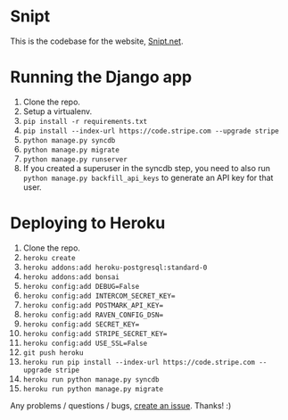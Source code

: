 # Snipt

This is the codebase for the website, [Snipt.net](https://snipt.net/).

# Running the Django app

1. Clone the repo.
2. Setup a virtualenv.
3. `pip install -r requirements.txt`
4. `pip install --index-url https://code.stripe.com --upgrade stripe`
5. `python manage.py syncdb`
6. `python manage.py migrate`
7. `python manage.py runserver`
8. If you created a superuser in the syncdb step, you need to also run `python manage.py backfill_api_keys` to generate an API key for that user.

# Deploying to Heroku

1. Clone the repo.
2. `heroku create`
3. `heroku addons:add heroku-postgresql:standard-0`
4. `heroku addons:add bonsai`
5. `heroku config:add DEBUG=False`
6. `heroku config:add INTERCOM_SECRET_KEY=`
7. `heroku config:add POSTMARK_API_KEY=`
8. `heroku config:add RAVEN_CONFIG_DSN=`
9. `heroku config:add SECRET_KEY=`
10. `heroku config:add STRIPE_SECRET_KEY=`
11. `heroku config:add USE_SSL=False`
12. `git push heroku`
13. `heroku run pip install --index-url https://code.stripe.com --upgrade stripe`
14. `heroku run python manage.py syncdb`
15. `heroku run python manage.py migrate`

Any problems / questions / bugs, [create an issue](https://github.com/nicksergeant/snipt/issues). Thanks! :)
